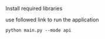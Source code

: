 
Install required libraries

use followed link to run the application

```
python main.py --mode api
```